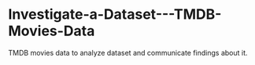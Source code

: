 # Investigate-a-Dataset---TMDB-Movies-Data
TMDB movies data to analyze dataset and communicate findings about it. 
